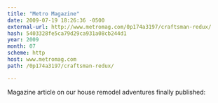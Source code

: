 ```yaml
---
title: "Metro Magazine"
date: 2009-07-19 18:26:36 -0500
external-url: http://www.metromag.com/0p174a3197/craftsman-redux/
hash: 5403328fe5ca79d29ca931a08cb244d1
year: 2009
month: 07
scheme: http
host: www.metromag.com
path: /0p174a3197/craftsman-redux/

---
```


Magazine article on our house remodel adventures finally published: 
